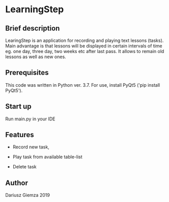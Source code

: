# LearningStep

## Brief description

LearingStep is an application for recording and playing text lessons (tasks). Main advantage is that lessons will be displayed in certain intervals of time eg. one day, three day, two weeks etc after last pass. It allows to remain old lessons as well as new ones.

## Prerequisites
This code was written in Python ver. 3.7.
For use, install PyQt5 ('pip install PyQt5').

## Start up

Run main.py in your IDE

## Features

- Record new task,

- Play task from available table-list

- Delete task

## Author

Dariusz Giemza 2019
